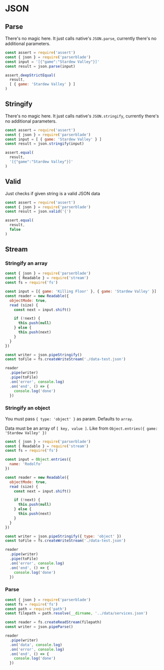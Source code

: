# JSON

## Parse

There's no magic here. It just calls native's `JSON.parse`, currently there's no additional parameters.

```javascript
const assert = require('assert')
const { json } = require('parserblade')
const input = '[{"game":"Stardew Valley"}]'
const result = json.parse(input)

assert.deepStrictEqual(
  result,
  [ { game: 'Stardew Valley' } ]
)
```

## Stringify

There's no magic here. It just calls native's `JSON.stringify`, currently there's no additional parameters.

```javascript
const assert = require('assert')
const { json } = require('parserblade')
const input = [ { game: 'Stardew Valley' } ]
const result = json.stringify(input)

assert.equal(
  result,
  '[{"game":"Stardew Valley"}]'
)
```

## Valid

Just checks if given string is a valid JSON data

```javascript
const assert = require('assert')
const { json } = require('parserblade')
const result = json.valid('{')

assert.equal(
  result,
  false
)
```

## Stream

### Stringify an array

```javascript
const { json } = require('parserblade')
const { Readable } = require('stream')
const fs = require('fs')

const input = [{ game: 'Killing Floor' }, { game: 'Stardew Valley' }]
const reader = new Readable({
  objectMode: true,
  read (size) {
    const next = input.shift()

    if (!next) {
      this.push(null)
    } else {
      this.push(next)
    }
  }
})

const writer = json.pipeStringify()
const toFile = fs.createWriteStream('./data-test.json')

reader
  .pipe(writer)
  .pipe(toFile)
  .on('error', console.log)
  .on('end', () => {
    console.log('done')
  })
```

### Stringify an object

You must pass `{ type: 'object' }` as param. Defaults to `array`. 

Data must be an array of `[ key, value ]`. Like from `Object.entries({ game: 'Stardew Valley' })`

```javascript
const { json } = require('parserblade')
const { Readable } = require('stream')
const fs = require('fs')

const input = Object.entries({
  name: 'Rodolfo'
})

const reader = new Readable({
  objectMode: true,
  read (size) {
    const next = input.shift()

    if (!next) {
      this.push(null)
    } else {
      this.push(next)
    }
  }
})

const writer = json.pipeStringify({ type: 'object' })
const toFile = fs.createWriteStream('./data-test.json')

reader
  .pipe(writer)
  .pipe(toFile)
  .on('error', console.log)
  .on('end', () => {
    console.log('done')
  })
```

### Parse

```javascript
const { json } = require('parserblade')
const fs = require('fs')
const path = require('path')
const filepath = path.resolve(__dirname, '../data/services.json')

const reader = fs.createReadStream(filepath)
const writer = json.pipeParse()

reader
  .pipe(writer)
  .on('data', console.log)
  .on('error', console.log)
  .on('end', () => {
    console.log('done')
  })
```
